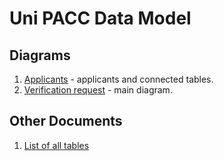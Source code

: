 Uni PACC Data Model
===================

Diagrams
---------

1. [Applicants](diagrams/applicants.md) - applicants and connected tables.
2. [Verification request](diagrams/verification-request-1.md) - main diagram.

Other Documents
----------------

1. [List of all tables](all-tables.md)